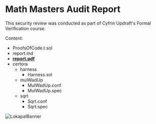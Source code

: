# Math Masters Audit Report

This security review was conducted as part of Cyfrin Updraft's Formal Verification course. 

Content:
- ProofsOfCode.t.sol
- report.md
- [**report.pdf**](https://github.com/RicardoPintos/updraft-security-reviews/blob/main/2025-02-16-math-masters/report.pdf)
- certora
  - harness
    - Harness.sol
  - mulWadUp
    - MulWadUp.conf
    - MulWadUp.spec 
  - sqrt
    - Sqrt.conf
    - Sqrt.spec

![LokapalBanner](https://github.com/user-attachments/assets/14bc28f5-6c30-490c-8159-08acac29390b)
